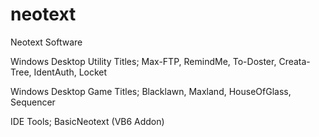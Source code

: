# neotext
Neotext Software

Windows Desktop Utility Titles; Max-FTP, RemindMe, To-Doster, Creata-Tree, IdentAuth, Locket

Windows Desktop Game Titles; Blacklawn, Maxland, HouseOfGlass, Sequencer

IDE Tools; BasicNeotext (VB6 Addon)
